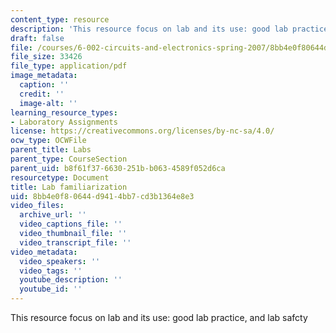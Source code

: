 ```yaml
---
content_type: resource
description: 'This resource focus on lab and its use: good lab practice, and lab safcty'
draft: false
file: /courses/6-002-circuits-and-electronics-spring-2007/8bb4e0f80644d9414bb7cd3b1364e8e3_lab0.pdf
file_size: 33426
file_type: application/pdf
image_metadata:
  caption: ''
  credit: ''
  image-alt: ''
learning_resource_types:
- Laboratory Assignments
license: https://creativecommons.org/licenses/by-nc-sa/4.0/
ocw_type: OCWFile
parent_title: Labs
parent_type: CourseSection
parent_uid: b8f61f37-6630-251b-b063-4589f052d6ca
resourcetype: Document
title: Lab familiarization
uid: 8bb4e0f8-0644-d941-4bb7-cd3b1364e8e3
video_files:
  archive_url: ''
  video_captions_file: ''
  video_thumbnail_file: ''
  video_transcript_file: ''
video_metadata:
  video_speakers: ''
  video_tags: ''
  youtube_description: ''
  youtube_id: ''
---
```

This resource focus on lab and its use: good lab practice, and lab safcty